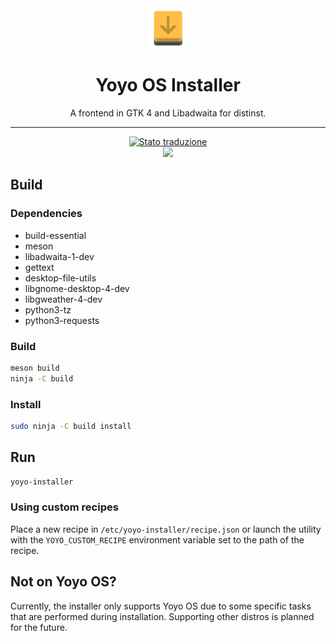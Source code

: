 <div align="center">
    <img src="data/icons/hicolor/scalable/apps/org.yoyoos.Installer.svg" height="64">
    <h1>Yoyo OS Installer</h1>
    <p>A frontend in GTK 4 and Libadwaita for distinst.</p>
    <hr />
    <a href="https://hosted.weblate.org/engage/yoyo-os/">
<img src="https://hosted.weblate.org/widgets/yoyo-os/-/first-setup/svg-badge.svg" alt="Stato traduzione" />
</a>
    <br />
    <img src="data/screenshot.png">
</div>

## Build
### Dependencies
- build-essential
- meson
- libadwaita-1-dev
- gettext
- desktop-file-utils
- libgnome-desktop-4-dev
- libgweather-4-dev
- python3-tz
- python3-requests

### Build
```bash
meson build
ninja -C build
```

### Install
```bash
sudo ninja -C build install
```

## Run
```bash
yoyo-installer
```

### Using custom recipes
Place a new recipe in `/etc/yoyo-installer/recipe.json` or launch the
utility with the `YOYO_CUSTOM_RECIPE` environment variable set to the path
of the recipe.

## Not on Yoyo OS?
Currently, the installer only supports Yoyo OS due to some specific
tasks that are performed during installation. Supporting other distros
is planned for the future.
